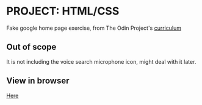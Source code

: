 # PROJECT: HTML/CSS

Fake google home page exercise, from The Odin Project's [curriculum](http://www.theodinproject.com/courses/web-development-101/lessons/html-css)

## Out of scope

It is not including the voice search microphone icon, might deal with it later.

## View in browser

[Here](https://gradiva.github.io/google-homepage/)
